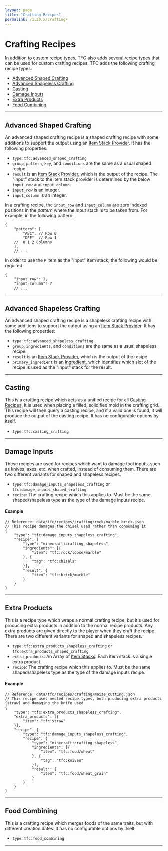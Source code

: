 ```yaml
---
layout: page
title: "Crafting Recipes"
permalink: /1.20.x/crafting/
---
```


# Crafting Recipes

In addition to custom recipe types, TFC also adds several recipe types that can be used for custom crafting recipes. TFC adds the following crafting recipe types:

<!--linky_begin_sort_alphabetical-->

- [Advanced Shaped Crafting](#advanced-shaped-crafting)
- [Advanced Shapeless Crafting](#advanced-shapeless-crafting) 
- [Casting](#casting)
- [Damage Inputs](#damage-inputs)
- [Extra Products](#extra-products)
- [Food Combining](#food-combining)

<!--linky_end_sort_alphabetical-->
<hr>
<!--linky_begin_sort_categories-->

## Advanced Shaped Crafting

An advanced shaped crafting recipe is a shaped crafting recipe with some additions to support the output using an [Item Stack Provider](../common-types/#item-stack-providers). It has the following properties:

- `type`: `tfc:advanced_shaped_crafting`
- `group`, `pattern`, `key`, and `conditions` are the same as a usual shaped recipe.
- `result` is an [Item Stack Provider](../common-types/#item-stack-providers), which is the output of the recipe. The "input" stack to the item stack provider is determined by the below `input_row` and `input_column`.
- `input_row` is an integer.
- `input_column` is an integer.

In a crafting recipe, the `input_row` and `input_column` are zero indexed positions in the *pattern* where the input stack is to be taken from. For example, in the following pattern:

```jsonc
{
    "pattern": [
        "ABC", // Row 0
        "DEF"  // Row 1
    //  0 1 2 Columns
    ],
    // ...
```

In order to use the `F` item as the "input" item stack, the following would be required:

```jsonc
{
    "input_row": 1,
    "input_column": 2
    // ...
```

<hr>

## Advanced Shapeless Crafting

An advanced shaped crafting recipe is a shapeless crafting recipe with some additions to support the output using an [Item Stack Provider](../common-types/#item-stack-providers). It has the following properties:

- `type`: `tfc:advanced_shapeless_crafting`
- `group`, `ingredients`, and `conditions` are the same as a usual shapeless recipe.
- `result` is an [Item Stack Provider](../common-types/#item-stack-providers), which is the output of the recipe.
- `primary_ingredient` is an [Ingredient](../ingredients/), which identifies which slot of the recipe is used as the "input" stack for the result.

<hr>

## Casting

This is a crafting recipe which acts as a unified recipe for all [Casting Recipes](#casting). It is used when placing a filled, solidified mold in the crafting grid. This recipe will then query a casting recipe, and if a valid one is found, it will produce the output of the casting recipe. It has no configurable options by itself.

- `type`: `tfc:casting_crafting`

<hr>

## Damage Inputs

These recipes are used for recipes which want to damage tool inputs, such as knives, axes, etc. when crafted, instead of consuming them. There are two different variants for shaped and shapeless recipes.

- `type`: `tfc:damage_inputs_shapeless_crafting` or `tfc:damage_inputs_shaped_crafting`
- `recipe`: The crafting recipe which this applies to. Must be the same shaped/shapeless type as the type of the damage inputs recipe.

#### Example

```jsonc
// Reference: data/tfc/recipes/crafting/rock/marble_brick.json
// This recipe damages the chisel used rather than consuming it
{
    "type": "tfc:damage_inputs_shapeless_crafting",
    "recipe": {
        "type": "minecraft:crafting_shapeless",
        "ingredients": [{
            "item": "tfc:rock/loose/marble"
        }, {
            "tag": "tfc:chisels"
        }],
        "result": {
            "item": "tfc:brick/marble"
        }
    }
}
```

<hr>

## Extra Products

This is a recipe type which wraps a normal crafting recipe, but it's used for producing extra products in addition to the normal recipe products. Any extra products are given directly to the player when they craft the recipe. There are two different variants for shaped and shapeless recipes.

- `type`: `tfc:extra_products_shapeless_crafting` or `tfc:extra_products_shaped_crafting`
- `extra_products`: An Array of [Item Stacks](../common-types/#item-stacks). Each item stack is a single extra product.
- `recipe`: The crafting recipe which this applies to. Must be the same shaped/shapeless type as the type of the damage inputs recipe.

#### Example

```jsonc
// Reference: data/tfc/recipes/crafting/maize_cutting.json
// This recipe uses nested recipe types, both producing extra products (straw) and damaging the knife used
{
    "type": "tfc:extra_products_shapeless_crafting",
    "extra_products": [{
        "item": "tfc:straw"
    }],
    "recipe": {
        "type": "tfc:damage_inputs_shapeless_crafting",
        "recipe": {
            "type": "minecraft:crafting_shapeless",
            "ingredients": [{
                "item": "tfc:food/wheat"
            }, {
                "tag": "tfc:knives"
            }],
            "result": {
                "item": "tfc:food/wheat_grain"
            }
        }
    }
}
```

<hr>

## Food Combining

This is a crafting recipe which merges foods of the same traits, but with different creation dates. It has no configurable options by itself.

- `type`: `tfc:food_combining`

<hr>

<!--linky_end_sort_categories-->